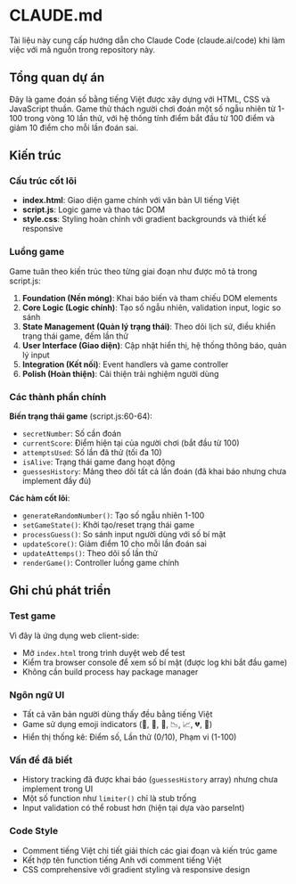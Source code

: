 # CLAUDE.md

Tài liệu này cung cấp hướng dẫn cho Claude Code (claude.ai/code) khi làm việc với mã nguồn trong repository này.

## Tổng quan dự án

Đây là game đoán số bằng tiếng Việt được xây dựng với HTML, CSS và JavaScript thuần. Game thử thách người chơi đoán một số ngẫu nhiên từ 1-100 trong vòng 10 lần thử, với hệ thống tính điểm bắt đầu từ 100 điểm và giảm 10 điểm cho mỗi lần đoán sai.

## Kiến trúc

### Cấu trúc cốt lõi

- **index.html**: Giao diện game chính với văn bản UI tiếng Việt
- **script.js**: Logic game và thao tác DOM
- **style.css**: Styling hoàn chỉnh với gradient backgrounds và thiết kế responsive

### Luồng game

Game tuân theo kiến trúc theo từng giai đoạn như được mô tả trong script.js:

1. **Foundation (Nền móng)**: Khai báo biến và tham chiếu DOM elements
2. **Core Logic (Logic chính)**: Tạo số ngẫu nhiên, validation input, logic so sánh
3. **State Management (Quản lý trạng thái)**: Theo dõi lịch sử, điều khiển trạng thái game, đếm lần thử
4. **User Interface (Giao diện)**: Cập nhật hiển thị, hệ thống thông báo, quản lý input
5. **Integration (Kết nối)**: Event handlers và game controller
6. **Polish (Hoàn thiện)**: Cải thiện trải nghiệm người dùng

### Các thành phần chính

**Biến trạng thái game** (script.js:60-64):

- `secretNumber`: Số cần đoán
- `currentScore`: Điểm hiện tại của người chơi (bắt đầu từ 100)
- `attemptsUsed`: Số lần đã thử (tối đa 10)
- `isAlive`: Trạng thái game đang hoạt động
- `guessesHistory`: Mảng theo dõi tất cả lần đoán (đã khai báo nhưng chưa implement đầy đủ)

**Các hàm cốt lõi**:

- `generateRandomNumber()`: Tạo số ngẫu nhiên 1-100
- `setGameState()`: Khởi tạo/reset trạng thái game
- `processGuess()`: So sánh input người dùng với số bí mật
- `updateScore()`: Giảm điểm 10 cho mỗi lần đoán sai
- `updateAttemps()`: Theo dõi số lần thử
- `renderGame()`: Controller luồng game chính

## Ghi chú phát triển

### Test game

Vì đây là ứng dụng web client-side:

- Mở `index.html` trong trình duyệt web để test
- Kiểm tra browser console để xem số bí mật (được log khi bắt đầu game)
- Không cần build process hay package manager

### Ngôn ngữ UI

- Tất cả văn bản người dùng thấy đều bằng tiếng Việt
- Game sử dụng emoji indicators (🎯, 🤔, 🎉, 📉, 📈, 💔, 📝)
- Hiển thị thống kê: Điểm số, Lần thử (0/10), Phạm vi (1-100)

### Vấn đề đã biết

- History tracking đã được khai báo (`guessesHistory` array) nhưng chưa implement trong UI
- Một số function như `limiter()` chỉ là stub trống
- Input validation có thể robust hơn (hiện tại dựa vào parseInt)

### Code Style

- Comment tiếng Việt chi tiết giải thích các giai đoạn và kiến trúc game
- Kết hợp tên function tiếng Anh với comment tiếng Việt
- CSS comprehensive với gradient styling và responsive design
